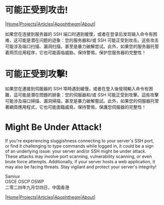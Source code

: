 # 可能正受到攻击!

|[Home](/README.md)|[Projects](/projects.md)|[Articles](/articles.md)|[Apophthegm](/apophthegm.md)|[About](/about.md)|

如果您在连接到服务器的 SSH 端口时遇到缓慢，或者在登录后发现输入命令有困难，这可能是潜在问题的迹象：您的服务器和/或 SSH 可能正受到攻击。这些攻击可能涉及端口扫描、漏洞扫描，甚至是暴力破解尝试。此外，如果您的服务器托管着网页应用程序，它也可能面临威胁。保持警惕，保护您服务器的完整性！

# 可能正受到攻擊!

如果您在連接到伺服器的 SSH 埠時遇到緩慢，或者在登入後發現輸入命令有困難，這可能是潛在問題的跡象：您的伺服器和/或 SSH 可能正受到攻擊。這些攻擊可能涉及端口掃描、漏洞掃描，甚至是暴力破解嘗試。此外，如果您的伺服器托管著網頁應用程式，它也可能面臨威脅。保持警惕，保護您伺服器的完整性！

# Might Be Under Attack!

If you're experiencing sluggishness connecting to your server's SSH port, or find it challenging to type commands while logged in, it could be a sign of an underlying issue: your server and/or SSH might be under attack. These attacks may involve port scanning, vulnerability scanning, or even brute force attempts. Additionally, if your server hosts a web application, it may also be facing threats. Stay vigilant and protect your server's integrity!

Samiux    
OSCE  OSCP  OSWP    
二零二四年九月廿四日，中国香港     

|[Home](/README.md)|[Projects](/projects.md)|[Articles](/articles.md)|[Apophthegm](/apophthegm.md)|[About](/about.md)|

